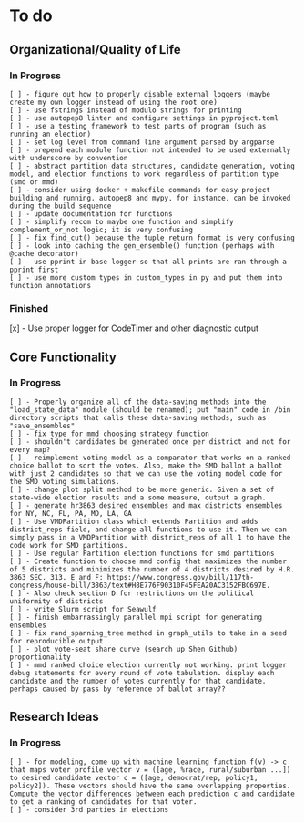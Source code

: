 # To do
## Organizational/Quality of Life
### In Progress
    [ ] - figure out how to properly disable external loggers (maybe create my own logger instead of using the root one)
    [ ] - use fstrings instead of modulo strings for printing
    [ ] - use autopep8 linter and configure settings in pyproject.toml
    [ ] - use a testing framework to test parts of program (such as running an election)
    [ ] - set log level from command line argument parsed by argparse
    [ ] - prepend each module function not intended to be used externally with underscore by convention
    [ ] - abstract partition data structures, candidate generation, voting model, and election functions to work regardless of partition type (smd or mmd)
    [ ] - consider using docker + makefile commands for easy project building and running. autopep8 and mypy, for instance, can be invoked during the build sequence
    [ ] - update documentation for functions 
    [ ] - simplify recom to maybe one function and simplify complement_or_not logic; it is very confusing
    [ ] - fix find_cut() because the tuple return format is very confusing
    [ ] - look into caching the gen_ensemble() function (perhaps with @cache decorator)
    [ ] - use pprint in base logger so that all prints are ran through a pprint first
    [ ] - use more custom types in custom_types in py and put them into function annotations
### Finished
[x] - Use proper logger for CodeTimer and other diagnostic output

## Core Functionality
### In Progress
    [ ] - Properly organize all of the data-saving methods into the "load_state_data" module (should be renamed); put "main" code in /bin directory scripts that calls these data-saving methods, such as "save_ensembles"
    [ ] - fix type for mmd choosing strategy function
    [ ] - shouldn't candidates be generated once per district and not for every map?
    [ ] - reimplement voting model as a comparator that works on a ranked choice ballot to sort the votes. Also, make the SMD ballot a ballot with just 2 candidates so that we can use the voting model code for the SMD voting simulations.
    [ ] - change plot split method to be more generic. Given a set of state-wide election results and a some measure, output a graph.
    [ ] - generate hr3863 desired ensembles and max districts ensembles for NY, NC, FL, PA, MD, LA, GA
    [ ] - Use VMDPartition class which extends Partition and adds district_reps field, and change all functions to use it. Then we can simply pass in a VMDPartition with district_reps of all 1 to have the code work for SMD partitions.
    [ ] - Use regular Partition election functions for smd partitions 
    [ ] - Create function to choose mmd config that maximizes the number of 5 districts and minimizes the number of 4 districts desired by H.R. 3863 SEC. 313. E and F: https://www.congress.gov/bill/117th-congress/house-bill/3863/text#H8E776F90310F45FEA20AC3152FBC697E. 
    [ ] - Also check section D for restrictions on the political uniformity of districts
    [ ] - write Slurm script for Seawulf
    [ ] - finish embarrassingly parallel mpi script for generating ensembles
    [ ] - fix rand_spanning_tree method in graph_utils to take in a seed for reproducible output
    [ ] - plot vote-seat share curve (search up Shen Github) proportionality
    [ ] - mmd ranked choice election currently not working. print logger debug statements for every round of vote tabulation. display each candidate and the number of votes currently for that candidate. perhaps caused by pass by reference of ballot array??

## Research Ideas
### In Progress
    [ ] - for modeling, come up with machine learning function f(v) -> c that maps voter profile vector v = ([age, %race, rural/suburban ...]) to desired candidate vector c = ([age, democrat/rep, policy1, policy2]). These vectors should have the same overlapping properties. Compute the vector differences between each prediction c and candidate to get a ranking of candidates for that voter.
    [ ] - consider 3rd parties in elections